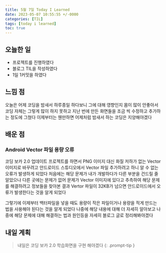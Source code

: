 ```yaml
---
title: 5월 7일 Today I Learned
date: 2023-05-07 10:55:55 +/-0000
categories: [TIL]
tags: [today i learned]
toc: true
---
```


## 오늘한 일

* 프로젝트를 진행하였다
* 블로그 TIL을 작성하였다
* 1일 1커밋을 하였다

## 느낌 점

오늘은 어제 코딩을 밤새서 하루종일 하다보니 그에 대해 영향인지 몸이 많이 안좋아서 코딩 자체는 그렇게 많이 하지
못하고 지난 번에 만든 화면들을 조금 씩 수정하고 추가하는 정도에 그쳤다 이제부터는 웬만하면 어제처럼
밤새서 하는 코딩은 지양해야겠다

## 배운 점

### Android Vector 파일 용량 오류

코딩 보카 2.0 업데이트 프로젝트를 하면서 PNG 이미지 대신 화질 저하가 없는 Vector 이미지로 바꾸려고
안드로이드 스튜디오에서 Vector 파일 추가하려고 하니 알 수 없는 오류가 발생하게 되었다 처음에는 해당 문제가 내가 개발하다가
다른 부분을 건드릴 줄 알았으나 다른 곳에는 문제가 없어 문제가 Vector 이미지에 있다고 추측하여 해당 문제를 해결하려고
정보들을 찾아본 결과 Vertor 파일이 32KB가 넘으면 안드로이드에서 오류가 발생한다는 것을 알게 되었다

그렇기에 이제부터 백터파일을 넣을 때도 용량이 작은 파일이거나 용량을 적게 만드는 법을 사용해야 된다는 것을
알게 되었다 나중에 해당 내용에 대해 더 자세히 알아보고 나중에 해당 문제에 대해 해결하는 법과 원인등을 자세히 블로그 글로 정리해봐야겠다

## 내일 계획

> 내일은 코딩 보카 2.0 학습화면을 구현 해야겠다
{: .prompt-tip }